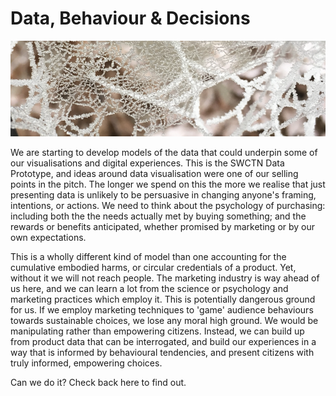 # Data, Behaviour & Decisions

![spiders web in heavy frost](/images/frostyWeb.png)

We are starting to develop models of the data that could underpin some of our visualisations and digital experiences. This is the SWCTN Data Prototype, and ideas around data visualisation were one of our selling points in the pitch. The longer we spend on this the more we realise that just presenting data is unlikely to be persuasive in changing anyone's framing, intentions, or actions. We need to think about the psychology of purchasing:  including both the the needs actually met by buying something; and the rewards or benefits anticipated, whether promised by marketing or by our own expectations.

This is a wholly different kind of model than one accounting for the cumulative embodied harms, or circular credentials of a product. Yet, without it we will not reach people. The marketing industry is way ahead of us here, and we can learn a lot from the science or psychology  and marketing practices which employ it. This is potentially dangerous ground for us. If we employ marketing techniques to 'game' audience behaviours towards sustainable choices, we lose any moral high ground. We would be manipulating rather than empowering citizens. Instead, we can build up from product data that can be interrogated, and build our experiences in a way that is informed by behavioural tendencies,  and  present citizens with truly informed, empowering choices.

Can we do it? Check back here to find out.
